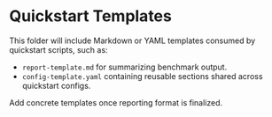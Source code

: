 # Quickstart Templates

This folder will include Markdown or YAML templates consumed by quickstart scripts, such as:
- `report-template.md` for summarizing benchmark output.
- `config-template.yaml` containing reusable sections shared across quickstart configs.

Add concrete templates once reporting format is finalized.
